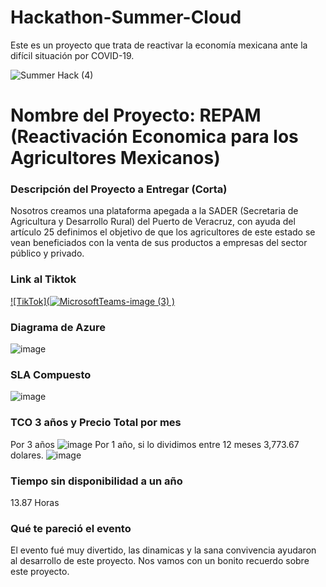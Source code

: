 # Hackathon-Summer-Cloud
Este es un proyecto que trata de reactivar la economía mexicana ante la difícil situación por COVID-19.

![Summer Hack (4)](https://user-images.githubusercontent.com/9124597/127756851-c8627116-f177-4198-966d-9003016d2060.png)

# Nombre del Proyecto: REPAM (Reactivación Economica para los Agricultores Mexicanos)

### Descripción del Proyecto a Entregar (Corta)

Nosotros creamos una plataforma apegada a la SADER (Secretaria de Agricultura y Desarrollo Rural) del Puerto de Veracruz, 
con ayuda del artículo 25 definimos el objetivo de que los agricultores de este estado se vean beneficiados con la venta de sus productos 
a empresas del sector público y privado. 

### Link al Tiktok
[![TikTok](![MicrosoftTeams-image (3)](https://user-images.githubusercontent.com/43510347/127766899-48495000-670e-4774-a0e2-62438b3dbc89.png)
)](https://vm.tiktok.com/ZMdcwasWu/)
### Diagrama de Azure
![image](https://user-images.githubusercontent.com/43510347/127761652-894f2ee6-2841-4f04-b5e8-b8a3f03ae9a5.png)

### SLA Compuesto
![image](https://user-images.githubusercontent.com/43510347/127761923-735d1437-7690-4fd1-8eca-d19b694a10f9.png)


### TCO 3 años y Precio Total por mes
Por 3 años
![image](https://user-images.githubusercontent.com/43510347/127762412-ed0468a1-ad44-4509-9289-9d47436b4c79.png)
Por 1 año, si lo dividimos entre 12 meses 3,773.67 dolares.
![image](https://user-images.githubusercontent.com/43510347/127762416-b55130b7-5171-49c8-8c77-a957dc85e350.png)

### Tiempo sin disponibilidad a un año
13.87 Horas

### Qué te pareció el evento
El evento fué muy divertido, las dinamicas y la sana convivencia ayudaron al desarrollo de este proyecto. 
Nos vamos con un bonito recuerdo sobre este proyecto.
